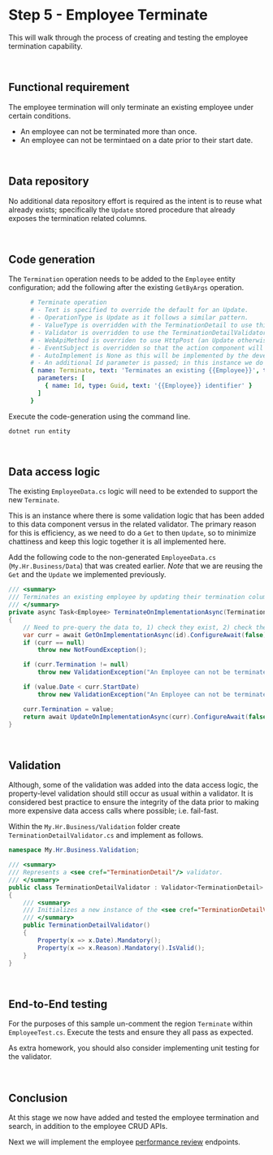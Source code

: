 ﻿# Step 5 - Employee Terminate

This will walk through the process of creating and testing the employee termination capability.

<br/>

## Functional requirement

The employee termination will only terminate an existing employee under certain conditions.
- An employee can not be terminated more than once.
- An employee can not be termintaed on a date prior to their start date.

<br/>

## Data repository

No additional data repository effort is required as the intent is to reuse what already exists; specifically the `Update` stored procedure that already exposes the termination related columns.

<br/>

## Code generation

The `Termination` operation needs to be added to the `Employee` entity configuration; add the following after the existing `GetByArgs` operation.

``` yaml
      # Terminate operation
      # - Text is specified to override the default for an Update.
      # - OperationType is Update as it follows a similar pattern.
      # - ValueType is overridden with the TerminationDetail to use this instead of the default Employee.
      # - Validator is overridden to use the TerminationDetailValidator.
      # - WebApiMethod is overriden to use HttpPost (an Update otherwise defaults to an HttpPut).
      # - EventSubject is overridden so that the action component will be Terminated.
      # - AutoImplement is None as this will be implemented by the developer.
      # - An additional Id parameter is passed; in this instance we do not use the UniqueKey as we require the value to be passed down all the layers.
      { name: Terminate, text: 'Terminates an existing {{Employee}}', type: Update, valueType: TerminationDetail, validator: TerminationDetailValidator, webApiRoute: '{id}/terminate', webApiMethod: HttpPost, eventSubject: 'Hr.Employee:Terminated', autoImplement: None,
        parameters: [
          { name: Id, type: Guid, text: '{{Employee}} identifier' }
        ]
      }
```

Execute the code-generation using the command line.

```
dotnet run entity
```

</br>

## Data access logic

The existing `EmployeeData.cs` logic will need to be extended to support the new `Terminate`. 

This is an instance where there is some validation logic that has been added to this data component versus in the related validator. The primary reason for this is efficiency, as we need to do a `Get` to then `Update`, so to minimize chattiness and keep this logic together it is all implemented here.

Add the following code to the non-generated `EmployeeData.cs` (`My.Hr.Business/Data`) that was created earlier. _Note_ that we are reusing the `Get` and the `Update` we implemented previously.

``` csharp
/// <summary>
/// Terminates an existing employee by updating their termination columns.
/// </summary>
private async Task<Employee> TerminateOnImplementationAsync(TerminationDetail value, Guid id)
{
    // Need to pre-query the data to, 1) check they exist, 2) check they are still employed, and 3) update.
    var curr = await GetOnImplementationAsync(id).ConfigureAwait(false);
    if (curr == null)
        throw new NotFoundException();

    if (curr.Termination != null)
        throw new ValidationException("An Employee can not be terminated more than once.");

    if (value.Date < curr.StartDate)
        throw new ValidationException("An Employee can not be terminated prior to their start date.");

    curr.Termination = value;
    return await UpdateOnImplementationAsync(curr).ConfigureAwait(false);
}
```

<br/>

## Validation

Although, some of the validation was added into the data access logic, the property-level validation should still occur as usual within a validator. It is considered best practice to ensure the integrity of the data prior to making more expensive data access calls where possible; i.e. fail-fast.

Within the `My.Hr.Business/Validation` folder create `TerminationDetailValidator.cs` and implement as follows.

``` csharp
namespace My.Hr.Business.Validation;

/// <summary>
/// Represents a <see cref="TerminationDetail"/> validator.
/// </summary>
public class TerminationDetailValidator : Validator<TerminationDetail>
{
    /// <summary>
    /// Initializes a new instance of the <see cref="TerminationDetailValidator"/> class.
    /// </summary>
    public TerminationDetailValidator()
    {
        Property(x => x.Date).Mandatory();
        Property(x => x.Reason).Mandatory().IsValid();
    }
}
```

<br/>

## End-to-End testing

For the purposes of this sample un-comment the region `Terminate` within `EmployeeTest.cs`. Execute the tests and ensure they all pass as expected.

As extra homework, you should also consider implementing unit testing for the validator.

<br/>

## Conclusion

At this stage we now have added and tested the employee termination and search, in addition to the employee CRUD APIs. 

Next we will implement the employee [performance review](./Performance-Review.md) endpoints.